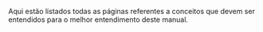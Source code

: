 Aqui estão listados todas as páginas referentes a conceitos que devem ser entendidos para o melhor entendimento deste manual.